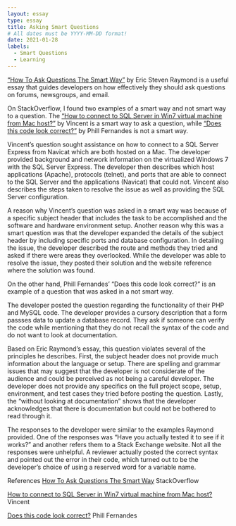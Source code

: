 ```yaml
---
layout: essay
type: essay
title: Asking Smart Questions
# All dates must be YYYY-MM-DD format!
date: 2021-01-28
labels:
  - Smart Questions
  - Learning
---
```


[“How To Ask Questions The Smart Way”](http://www.catb.org/esr/faqs/smart-questions.html) by Eric Steven Raymond is a useful essay that guides developers on how effectively they should ask questions on forums, newsgroups, and email.

On StackOverflow, I found two examples of a smart way and not smart way to a question. The  [“How to connect to SQL Server in Win7 virtual machine from Mac host?”](https://stackoverflow.com/questions/26149305/how-to-connect-to-sql-server-in-win7-virtual-machine-from-mac-host) by Vincent is a smart way to ask a question, while [“Does this code look correct?”](https://stackoverflow.com/questions/12183606/does-this-code-look-correct) by Phill Fernandes is not a smart way.

Vincent’s question sought assistance on how to connect to a SQL Server Express from Navicat which are both hosted on a Mac. The developer provided background and network information on the virtualized Windows 7 with the SQL Server Express. The developer then describes which host applications (Apache), protocols (telnet), and ports that are able to connect to the SQL Server and the applications (Navicat) that could not. Vincent also describes the steps taken to resolve the issue as well as providing the SQL Server configuration.

A reason why Vincent’s question was asked in a smart way was because of a specific subject header that includes the task to be accomplished and the software and hardware environment setup. Another reason why this was a smart question was that the developer expanded the details of the subject header by including specific ports and database configuration. In detailing the issue, the developer described the route and methods they tried and asked if there were areas they overlooked. While the developer was able to resolve the issue, they posted their solution and the website reference where the solution was found.

On the other hand, Phill Fernandes’ “Does this code look correct?” is an example of a question that was asked in a not smart way.

The developer posted the question regarding the functionality of their PHP and MySQL code. The developer provides a cursory description that a form passses data to update a database record. They ask if someone can verify the code while mentioning that they do not recall the syntax of the code and do not want to look at documentation.

Based on Eric Raymond’s essay, this question violates several of the principles he describes. First, the subject header does not provide much information about the language or setup. There are spelling and grammar issues that may suggest that the developer is not considerate of the audience and could be perceived as not being a careful developer. The developer does not provide any specifics on the full project scope, setup, environment, and test cases they tried before posting the question. Lastly, the “without looking at documentation” shows that the developer acknowledges that there is documentation but could not be bothered to read through it.

The responses to the developer were similar to the examples Raymond provided. One of the responses was “Have you actually tested it to see if it works?” and another refers them to a Stack Exchange website. Not all the responses were unhelpful. A reviewer actually posted the correct syntax and pointed out the error in their code, which turned out to be the developer’s choice of using a reserved word for a variable name.

References
[How To Ask Questions The Smart Way](http://www.catb.org/esr/faqs/smart-questions.html)
StackOverflow

[How to connect to SQL Server in Win7 virtual machine from Mac host?](https://stackoverflow.com/questions/26149305/how-to-connect-to-sql-server-in-win7-virtual-machine-from-mac-host) Vincent

[Does this code look correct?](https://stackoverflow.com/questions/12183606/does-this-code-look-correct) Phill Fernandes

